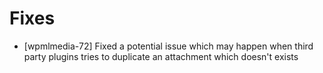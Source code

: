 # Fixes
* [wpmlmedia-72] Fixed a potential issue which may happen when third party plugins tries to duplicate an attachment which doesn't exists